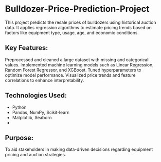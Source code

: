 # Bulldozer-Price-Prediction-Project
This project predicts the resale prices of bulldozers using historical auction data. It applies regression algorithms to estimate pricing trends based on factors like equipment type, usage, age, and economic conditions.

## Key Features:

Preprocessed and cleaned a large dataset with missing and categorical values.
Implemented machine learning models such as Linear Regression, Random Forest Regressor, and XGBoost.
Tuned hyperparameters to optimize model performance.
Visualized price trends and feature correlations to enhance interpretability.

## Technologies Used:
  - Python
  - Pandas, NumPy, Scikit-learn
  - Matplotlib, Seaborn
  - 
## Purpose:
To aid stakeholders in making data-driven decisions regarding equipment pricing and auction strategies.

